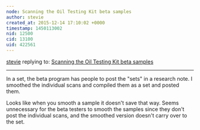 ```yaml
---
node: Scanning the Oil Testing Kit beta samples
author: stevie
created_at: 2015-12-14 17:10:02 +0000
timestamp: 1450113002
nid: 12500
cid: 13100
uid: 422561
---
```




[stevie](../profile/stevie) replying to: [Scanning the Oil Testing Kit beta samples](../notes/stevie/12-11-2015/scanning-the-oil-testing-kit-beta-samples)

----
In a set, the beta program has people to post the "sets" in a research note. I smoothed the individual scans and compiled them as a set and posted them.

Looks like when you smooth a sample it doesn't save that way. Seems unnecessary for the beta testers to smooth the samples since they don't post the individual scans, and the smoothed version doesn't carry over to the set. 